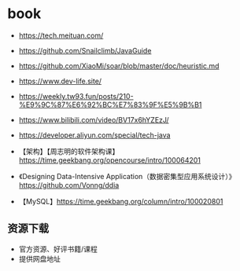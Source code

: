 # book

- https://tech.meituan.com/
- https://github.com/Snailclimb/JavaGuide
- https://github.com/XiaoMi/soar/blob/master/doc/heuristic.md
- https://www.dev-life.site/
- https://weekly.tw93.fun/posts/210-%E9%9C%87%E6%92%BC%E7%83%9F%E5%9B%B1
- https://www.bilibili.com/video/BV17x6hYZEzJ/
- https://developer.aliyun.com/special/tech-java

- 【架构】【周志明的软件架构课】https://time.geekbang.org/opencourse/intro/100064201
- 《Designing Data-Intensive Application（数据密集型应用系统设计）》 https://github.com/Vonng/ddia
- 【MySQL】https://time.geekbang.org/column/intro/100020801

## 资源下载

- 官方资源、好评书籍/课程
- 提供网盘地址
